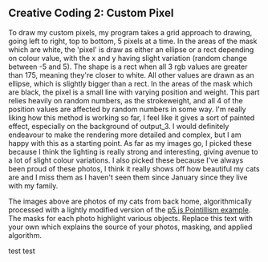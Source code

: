 ## Creative Coding 2: Custom Pixel

To draw my custom pixels, my program takes a grid approach to drawing, going left to right, top to bottom, 5 pixels at a time.
In the areas of the mask which are white, the 'pixel' is draw as either an ellipse or a rect depending on colour value, with the x and y having slight variation (random change between -5 and 5). The shape is a rect when all 3 rgb values are greater than 175, meaning they're closer to white. All other values are drawn as an ellipse, which is slightly bigger than a rect.
In the areas of the mask which are black, the pixel is a small line with varying position and weight. This part relies heavily on random numbers, as the strokeweight, and all 4 of the position values are affected by random numbers in some way.
I'm really liking how this method is working so far, I feel like it gives a sort of painted effect, especially on the background of output_3.
I would definitely endeavour to make the rendering more detailed and complex, but I am happy with this as a starting point.
As far as my images go, I picked these because I think the lighting is really strong and interesting, giving avenue to a lot of slight colour variations.
I also picked these because I've always been proud of these photos, I think it really shows off how beautiful my cats are and I miss them as I haven't seen them since January since they live with my family.


The images above are photos of my cats from back home, algorithmically processed with a lightly modified version of the [p5.js Pointillism example](https://p5js.org/examples/image-pointillism.html). The masks for each photo highlight various objects. Replace this text with your own which explains the source of your photos, masking, and applied algorithm.
 
test test
